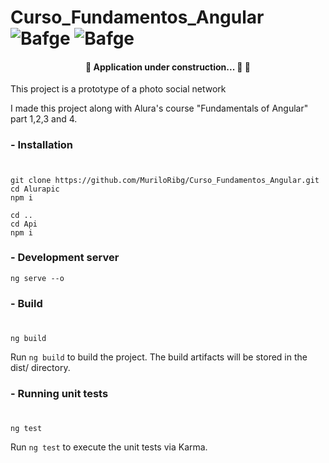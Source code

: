 # **Curso_Fundamentos_Angular** ![Bafge](https://img.shields.io/badge/Version-1.3.0-green) ![Bafge](https://img.shields.io/badge/Angular-13.1.0-blue)

<h4 align="center"> 
	🚧 Application under construction... 🚀  🚧
</h4>

<p>This project is a prototype of a photo social network</p>
<p>I made this project along with Alura's course "Fundamentals of Angular" part 1,2,3 and 4.</p>

### **- Installation**
#
```
git clone https://github.com/MuriloRibg/Curso_Fundamentos_Angular.git
cd Alurapic 
npm i
```
```
cd ..
cd Api  
npm i
```

### **- Development server**
```
ng serve --o
```

### **- Build**
#
```
ng build
```
Run `ng build` to build the project. The build artifacts will be stored in the dist/ directory.


### **- Running unit tests**
#
```
ng test
```

Run `ng test` to execute the unit tests via Karma.
